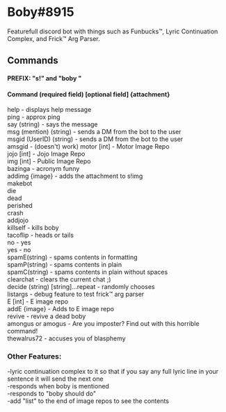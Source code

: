 # Boby#8915
Featurefull discord bot with things such as Funbucks™️, Lyric Continuation Complex, and Frick™️ Arg Parser.
## Commands
#### PREFIX: "s!" and "boby "
#### Command (required field) [optional field] {attachment}

help - displays help message  
ping - approx ping  
say (string) - says the message  
msg (mention) (string) - sends a DM from the bot to the user  
msgid (UserID) (string) - sends a DM from the bot to the user  
amsgid - (doesn't) work)
motor [int] - Motor Image Repo  
jojo [int] - Jojo Image Repo  
img [int] - Public Image Repo  
bazinga - acronym funny  
addimg {image} - adds the attachment to s!img  
makebot  
die  
dead  
perished  
crash  
addjojo  
killself - kills boby  
tacoflip - heads or tails  
no - yes  
yes - no  
spamE(string) - spams contents in formatting  
spamP(string) - spams contents in plain  
spamC(string) - spams contents in plain without spaces  
clearchat - clears the current chat ;)  
decide (string) [string]...repeat - randomly chooses  
listargs - debug feature to test frick:tm: arg parser  
E [int] - E image repo  
addE {image} - Adds to E image repo  
revive - revive a dead boby  
amongus or amogus - Are you imposter? Find out with this horrible command!  
thewalrus72 - accuses you of blasphemy
### Other Features:  
-lyric continuation complex to it so that if you say any full lyric line in your sentence it will send the next one  
-responds when boby is mentioned  
-responds to "boby should do"  
-add "list" to the end of image repos to see the contents  
